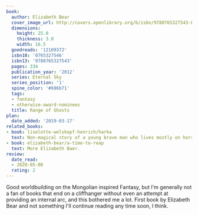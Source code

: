 ```yaml
---
book:
  author: Elizabeth Bear
  cover_image_url: http://covers.openlibrary.org/b/isbn/9780765327543-L.jpg
  dimensions:
    height: 25.0
    thickness: 3.0
    width: 16.5
  goodreads: '12109372'
  isbn10: '0765327546'
  isbn13: '9780765327543'
  pages: 334
  publication_year: '2012'
  series: Eternal Sky
  series_position: '1'
  spine_color: '#696b71'
  tags:
  - fantasy
  - otherwise-award-nominees
  title: Range of Ghosts
plan:
  date_added: '2019-03-17'
related_books:
- book: liselotte-welskopf-henrich/harka
  text: Non-magical story of a young brave man who lives mostly on horseback.
- book: elizabeth-bear/a-time-to-reap
  text: More Elizabeth Baer.
review:
  date_read:
  - 2020-05-08
  rating: 2
---
```


Good worldbuilding on the Mongolian inspired Fantasy, but I'm generally not a fan of books that end on a cliffhanger
without even an attempt at providing an internal arc, and this bothered me a lot. First book by Elizabeth Bear and not
something I'll continue reading any time soon, I think.
